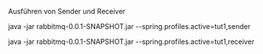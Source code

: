 Ausführen von Sender und Receiver

java -jar rabbitmq-0.0.1-SNAPSHOT.jar --spring.profiles.active=tut1,sender

java -jar rabbitmq-0.0.1-SNAPSHOT.jar --spring.profiles.active=tut1,receiver
